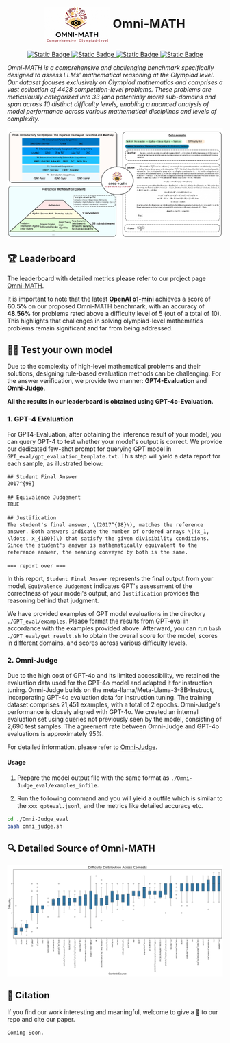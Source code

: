 

<h1 align="center">
    <img src="./imgs/MiniLogo.png" alt="Logo" style="height: 3em; display: inline-block; vertical-align: middle;"> Omni-MATH
</h1>
<p align="center">
    <a href="https://github.com/KbsdJames/Omni-MATH">
        <img alt="Static Badge" src="https://img.shields.io/badge/Paper-Coming Soon-red">
    </a>
    <a href="https://huggingface.co/datasets/KbsdJames/Omni-MATH">
        <img alt="Static Badge" src="https://img.shields.io/badge/HFDataset-OmniMATH-yellow">
    </a>
    <a href="https://huggingface.co/KbsdJames/Omni-Judge">
        <img alt="Static Badge" src="https://img.shields.io/badge/OmniJudge-OmniMATH-yellow">
    </a>
    <a href="https://omni-math.github.io/">
        <img alt="Static Badge" src="https://img.shields.io/badge/ProjectPage-Online-blue">
    </a>
</p>



*Omni-MATH is a comprehensive and challenging benchmark specifically designed to assess LLMs' mathematical reasoning at the Olympiad level. Our dataset focuses exclusively on Olympiad mathematics and comprises a vast collection of 4428 competition-level problems. These problems are meticulously categorized into 33 (and potentially more) sub-domains and span across 10 distinct difficulty levels, enabling a nuanced analysis of model performance across various mathematical disciplines and levels of complexity.*

![HeadPicture](./imgs/head_picture.jpg)

## 🏆 Leaderboard
The leaderboard with detailed metrics please refer to our project page [Omni-MATH](https://omni-math.github.io/).

It is important to note that the latest [**OpenAI o1-mini**](https://openai.com/index/learning-to-reason-with-llms/) achieves a score of **60.5%** on our proposed Omni-MATH benchmark, with an accuracy of **48.56%** for problems rated above a difficulty level of 5 (out of a total of 10). This highlights that challenges in solving olympiad-level mathematics problems remain significant and far from being addressed.

## 🫵🏻 Test your own model
Due to the complexity of high-level mathematical problems and their solutions, designing rule-based evaluation methods can be challenging. For the answer verification, we provide two manner: **GPT4-Evaluation** and **Omni-Judge**. 

**All the results in our leaderboard is obtained using GPT-4o-Evaluation.**

### 1. GPT-4 Evaluation
For GPT4-Evaluation, after obtaining the inference result of your model, you can query GPT-4 to test whether your model's output is correct. We provide our dedicated few-shot prompt for querying GPT model in `GPT_eval/gpt_evaluation_template.txt`. This step will yield a data report for each sample, as illustrated below:
```
## Student Final Answer
2017^{98}

## Equivalence Judgement
TRUE

## Justification
The student's final answer, \(2017^{98}\), matches the reference answer. Both answers indicate the number of ordered arrays \((x_1, \ldots, x_{100})\) that satisfy the given divisibility conditions. Since the student's answer is mathematically equivalent to the reference answer, the meaning conveyed by both is the same.

=== report over ===
```
In this report, `Student Final Answer` represents the final output from your model, `Equivalence Judgement` indicates GPT's assessment of the correctness of your model's output, and `Justification` provides the reasoning behind that judgment.

We have provided examples of GPT model evaluations in the directory `./GPT_eval/examples`. Please format the results from GPT-eval in accordance with the examples provided above. Afterward, you can run `bash ./GPT_eval/get_result.sh` to obtain the overall score for the model, scores in different domains, and scores across various difficulty levels.



### 2. Omni-Judge
Due to the high cost of GPT-4o and its limited accessibility, we retained the evaluation data used for the GPT-4o model and adapted it for instruction tuning.
Omni-Judge builds on the meta-llama/Meta-Llama-3-8B-Instruct, incorporating GPT-4o evaluation data for instruction tuning. The training dataset comprises 21,451 examples, with a total of 2 epochs. Omni-Judge's performance is closely aligned with GPT-4o. We created an internal evaluation set using queries not previously seen by the model, consisting of 2,690 test samples. The agreement rate between Omni-Judge and GPT-4o evaluations is approximately 95%.

For detailed information, please refer to [Omni-Judge](https://huggingface.co/KbsdJames/Omni-Judge).

#### Usage
1. Prepare the model output file with the same format as `./Omni-Judge_eval/examples_infile`.

2. Run the following command and you will yield a outfile which is similar to the `xxx_gpteval.jsonl`, and the metrics like detailed accuracy etc.
```bash
cd ./Omni-Judge_eval
bash omni_judge.sh
```

### 
## 🔍 Detailed Source of Omni-MATH
![alt text](./imgs/box_plot.png)

## 💬 Citation
If you find our work interesting and meaningful, welcome to give a 🌟 to our repo and cite our paper.
```
Coming Soon.
```